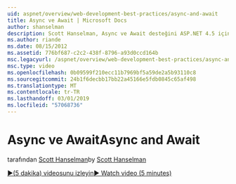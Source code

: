```yaml
---
uid: aspnet/overview/web-development-best-practices/async-and-await
title: Async ve Await | Microsoft Docs
author: shanselman
description: Scott Hanselman, Async ve Await desteğini ASP.NET 4.5 içinde nasıl kullanılacağını gösterir.
ms.author: riande
ms.date: 08/15/2012
ms.assetid: 776bf687-c2c2-438f-8796-a93d0ccd164b
msc.legacyurl: /aspnet/overview/web-development-best-practices/async-and-await
msc.type: video
ms.openlocfilehash: 0b09599f210ecc11b7969bf5a59de2a5b93110c8
ms.sourcegitcommit: 24b1f6decbb17bb22a45166e5fdb0845c65af498
ms.translationtype: MT
ms.contentlocale: tr-TR
ms.lasthandoff: 03/01/2019
ms.locfileid: "57068736"
---
```

<a name="async-and-await"></a><span data-ttu-id="05bd2-103">Async ve Await</span><span class="sxs-lookup"><span data-stu-id="05bd2-103">Async and Await</span></span>
====================
<span data-ttu-id="05bd2-104">tarafından [Scott Hanselman](https://github.com/shanselman)</span><span class="sxs-lookup"><span data-stu-id="05bd2-104">by [Scott Hanselman](https://github.com/shanselman)</span></span>

[<span data-ttu-id="05bd2-105">&#9654;(5 dakika) videosunu izleyin</span><span class="sxs-lookup"><span data-stu-id="05bd2-105">&#9654; Watch video (5 minutes)</span></span>](https://channel9.msdn.com/Blogs/ASP-NET-Site-Videos/async-and-await)
